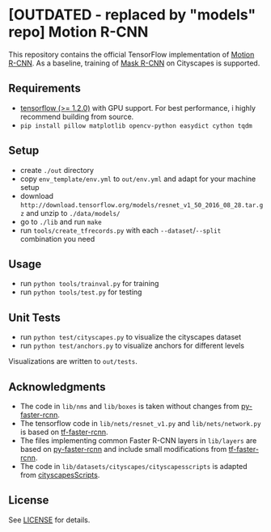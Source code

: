 # [OUTDATED - replaced by "models" repo] Motion R-CNN

This repository contains the official TensorFlow implementation of
[Motion R-CNN](TODO).
As a baseline, training of
[Mask R-CNN](https://arxiv.org/abs/1703.06870)
on Cityscapes is supported.

## Requirements

- [tensorflow (>= 1.2.0)](https://www.tensorflow.org/install/install_linux) with GPU support.
  For best performance, i highly recommend building from source.
- `pip install pillow matplotlib opencv-python easydict cython tqdm`


## Setup
- create `./out` directory
- copy `env_template/env.yml` to `out/env.yml` and adapt for your machine setup
- download `http://download.tensorflow.org/models/resnet_v1_50_2016_08_28.tar.gz` and unzip to `./data/models/`
- go to `./lib` and run `make`
- run `tools/create_tfrecords.py` with each `--dataset`/`--split` combination you need


## Usage
- run `python tools/trainval.py` for training
- run `python tools/test.py` for testing


## Unit Tests
- run `python test/cityscapes.py` to visualize the cityscapes dataset
- run `python test/anchors.py` to visualize anchors for different levels

Visualizations are written to `out/tests`.


## Acknowledgments
- The code in `lib/nms` and `lib/boxes` is taken without changes from
  [py-faster-rcnn](https://github.com/rbgirshick/py-faster-rcnn).
- The tensorflow code in `lib/nets/resnet_v1.py` and `lib/nets/network.py` is based on
  [tf-faster-rcnn](https://github.com/endernewton/tf-faster-rcnn/tree/master/lib/nets).
- The files implementing common Faster R-CNN layers in `lib/layers` are based on
  [py-faster-rcnn](https://github.com/rbgirshick/py-faster-rcnn/tree/master/lib/rpn)
  and include small modifications from
  [tf-faster-rcnn](https://github.com/endernewton/tf-faster-rcnn/tree/master/lib/layer_utils).
- The code in `lib/datasets/cityscapes/cityscapesscripts` is adapted from
  [cityscapesScripts](https://github.com/mcordts/cityscapesScripts).  


## License
See [LICENSE](https://github.com/simonmeister/motion-rcnn/blob/master/LICENSE) for details.
